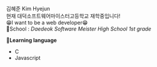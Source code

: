 김혜준 Kim Hyejun  
현재 대덕소프트웨어마이스터고등학교 재학중입니다!  
😁I want to be a web developer😁  
🏫School : *Daedeok Software Meister High School 1st grade*  

💬**Learning language**  
- C  
- Javascript

